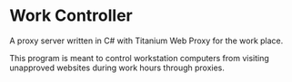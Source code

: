 # Work Controller
A proxy server written in C# with Titanium Web Proxy for the work place.

This program is meant to control workstation computers from visiting unapproved websites during work hours through proxies.
